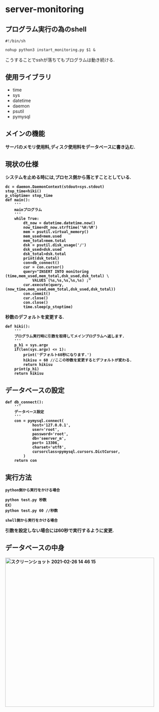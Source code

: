 # server-monitoring

## プログラム実行の為のshell
```
#!/bin/sh

nohup python3 instart_monitoring.py $1 &
```
こうすることでsshが落ちてもプログラムは動き続ける.
## 使用ライブラリ
* time
*  sys
*  datetime
*  daemon
*  psutil
*  pymysql


## メインの機能
<b>サーバのメモリ使用料,ディスク使用料をデータベースに書き込む.

## 現状の仕様
システムを止める時には,プロセス側から落とすこととしている.
```
dc = daemon.DaemonContext(stdout=sys.stdout)
stop_time=hiki()
p_stoptime= stop_time
def main():
    '''
    mainプログラム
    '''
    while True:
        dt_now = datetime.datetime.now()
        now_time=dt_now.strftime('%H:%M')
        mem = psutil.virtual_memory()
        mem_used=mem.used
        mem_total=mem.total
        dsk = psutil.disk_usage('/')
        dsk_used=dsk.used
        dsk_total=dsk.total
        print(dsk_total)
        con=db_connect()
        cur = con.cursor()
        query="INSERT INTO monitoring (time,mem_used,mem_total,dsk_used,dsk_total) \
            VALUES (%s,%s,%s,%s,%s) ;"
        cur.execute(query, (now_time,mem_used,mem_total,dsk_used,dsk_total))
        con.commit()
        cur.close()
        con.close()
        time.sleep(p_stoptime)
```
秒数のデフォルトを変更する.

```
def hiki():
    '''
    プログラム実行時に引数を取得してメインプログラムへ返します.
    '''
    p_h1 = sys.argv
    if(len(sys.argv) <= 1):
        print('デフォルト60秒になります.')
        hikisu = 60 //ここの秒数を変更するとデフォルトが変わる.
        return hikisu
    print(p_h1)
    return hikisu
```
## データベースの設定
```
def db_connect():
    '''
    データベース設定
    '''
    con = pymysql.connect(
            host='127.0.0.1',
            user='root',
            password='root',
            db='seerver_m',
            port= 13306,
            charset='utf8',
            cursorclass=pymysql.cursors.DictCursor,
        )
    return con
```
## 実行方法
```
python側から実行をかける場合

python test.py 秒数
EX）
python test.py 60 //秒数

shell側から実行をかける場合
```
引数を設定しない場合には60秒で実行するように変更.

## データベースの中身
<img width="473" alt="スクリーンショット 2021-02-26 14 46 15" src="https://user-images.githubusercontent.com/45090872/109260502-90a6f400-7841-11eb-95a4-1d360900015a.png">
